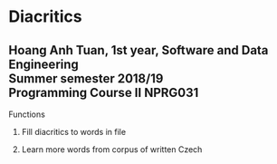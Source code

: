 # Diacritics
Hoang Anh Tuan, 1st year, Software and Data Engineering <br />
Summer semester 2018/19<br />
Programming Course II NPRG031<br />
----------------------------------------------------------------
Functions<br />
1. Fill diacritics to words in file<br />

2. Learn more words from corpus of written Czech<br />
